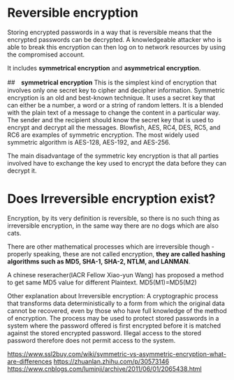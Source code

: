 # Reversible encryption
Storing encrypted passwords in a way that is reversible means that the encrypted passwords can be decrypted. A knowledgeable attacker who is able to break this encryption can then log on to network resources by using the compromised account.

It includes **symmetrical encryption** and **asymmetrical encryption**.


##　**symmetrical encryption**
This is the simplest kind of encryption that involves only one secret key to cipher and decipher information. Symmetric encryption is an old and best-known technique. It uses a secret key that can either be a number, a word or a string of random letters. It is a blended with the plain text of a message to change the content in a particular way. The sender and the recipient should know the secret key that is used to encrypt and decrypt all the messages. Blowfish, AES, RC4, DES, RC5, and RC6 are examples of symmetric encryption. The most widely used symmetric algorithm is AES-128, AES-192, and AES-256.

The main disadvantage of the symmetric key encryption is that all parties involved have to exchange the key used to encrypt the data before they can decrypt it.


# Does Irreversible encryption exist?
Encryption, by its very definition is reversible, so there is no such thing as irreversible encryption, in the same way there are no dogs which are also cats.

There are other mathematical processes which are irreversible though - properly speaking, these are not called encryption, **they are called hashing algorithms such as MD5, SHA-1, SHA-2, NTLM, and LANMAN**.

A chinese reseracher(IACR Fellow Xiao-yun Wang) has proposed a method to get same MD5 value for different Plaintext.
MD5(M1)=MD5(M2)

Other explanation about Irreversible encryption:
A cryptographic process that transforms data deterministically to a form from which the original data cannot be recovered, even by those who have full knowledge of the method of encryption. The process may be used to protect stored passwords in a system where the password offered is first encrypted before it is matched against the stored encrypted password. Illegal access to the stored password therefore does not permit access to the system.

https://www.ssl2buy.com/wiki/symmetric-vs-asymmetric-encryption-what-are-differences
https://zhuanlan.zhihu.com/p/30573146
https://www.cnblogs.com/luminji/archive/2011/06/01/2065438.html
